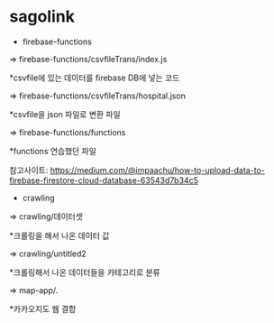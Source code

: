 # sagolink

- firebase-functions

=> firebase-functions/csvfileTrans/index.js

  *csvfile에 있는 데이터를 firebase DB에 넣는 코드
  
=> firebase-functions/csvfileTrans/hospital.json

  *csvfile을 json 파일로 변환 파일

=> firebase-functions/functions

 *functions 연습했던 파일
 
참고사이트: https://medium.com/@impaachu/how-to-upload-data-to-firebase-firestore-cloud-database-63543d7b34c5

 
- crawling
 
=> crawling/데이터셋

 *크롤링을 해서 나온 데이터 값
 
=> crawling/untitled2

 *크롤링해서 나온 데이터들을 카테고리로 분류
 
 => map-app/.
 
  *카카오지도 웹 결합
